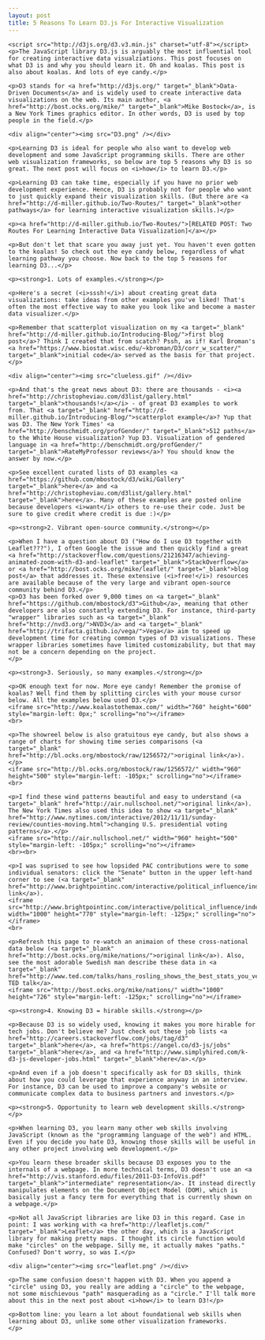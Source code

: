 ```yaml
---
layout: post
title: 5 Reasons To Learn D3.js For Interactive Visualization
---
```


    <script src="http://d3js.org/d3.v3.min.js" charset="utf-8"></script>
    <p>The JavaScript library D3.js is arguably the most influential tool for creating interactive data visualziations. This post focuses on what D3 is and why you should learn it. Oh and koalas. This post is also about koalas. And lots of eye candy.</p>

    <p>D3 stands for <a href="http://d3js.org/" target="_blank">Data-Driven Documents</a> and is widely used to create interactive data visualizations on the web. Its main author, <a href="http://bost.ocks.org/mike/" target="_blank">Mike Bostock</a>, is a New York Times graphics editor. In other words, D3 is used by top people in the field.</p>

    <div align="center"><img src="D3.png" /></div>

    <p>Learning D3 is ideal for people who also want to develop web development and some JavaScript programming skills. There are other web visualization frameworks, so below are top 5 reasons why D3 is so great. The next post will focus on <i>how</i> to learn D3.</p>

    <p>Learning D3 can take time, especially if you have no prior web development experience. Hence, D3 is probably not for people who want to just quickly expand their visualization skills. (But there are <a href="http://d-miller.github.io/Two-Routes/" target="_blank">other pathways</a> for learning interactive visualization skills.)</p>

    <p><a href="http://d-miller.github.io/Two-Routes/">[RELATED POST: Two Routes For Learning Interactive Data Visualization]</a></p>

    <p>But don't let that scare you away just yet. You haven't even gotten to the koalas! So check out the eye candy below, regardless of what learning pathway you choose. Now back to the top 5 reasons for learning D3...</p> 

    <p><strong>1. Lots of examples.</strong></p>

    <p>Here's a secret (<i>sssh!</i>) about creating great data visualizations: take ideas from other examples you've liked! That's often the most effective way to make you look like and become a master data visualizer.</p>

    <p>Remember that scatterplot visualization on my <a target="_blank" href="http://d-miller.github.io/Introducing-Blog/">first blog post</a>? Think I created that from scatch? Pssh, as if! Karl Broman's <a href="https://www.biostat.wisc.edu/~kbroman/D3/corr_w_scatter/" target="_blank">initial code</a> served as the basis for that project.</p>

    <div align="center"><img src="clueless.gif" /></div>

    <p>And that's the great news about D3: there are thousands - <i><a href="http://christopheviau.com/d3list/gallery.html" target="_blank">thousands!</a></i> - of great D3 examples to work from. That <a target="_blank" href="http://d-miller.github.io/Introducing-Blog/">scatterplot example</a>? Yup that was D3. The New York Times' <a href="http://benschmidt.org/profGender/" target="_blank">512 paths</a> to the White House visualization? Yup D3. Visualization of gendered language in <a href="http://benschmidt.org/profGender/" target="_blank">RateMyProfessor reviews</a>? You should know the answer by now.</p>

    <p>See excellent curated lists of D3 examples <a href="https://github.com/mbostock/d3/wiki/Gallery" target="_blank">here</a> and <a href="http://christopheviau.com/d3list/gallery.html" target="_blank">here</a>. Many of these examples are posted online because developers <i>want</i> others to re-use their code. Just be sure to give credit where credit is due :)</p>

    <p><strong>2. Vibrant open-source community.</strong></p>
    
    <p>When I have a question about D3 ("How do I use D3 together with Leaflet???"), I often Google the issue and then quickly find a great <a href="http://stackoverflow.com/questions/21216347/achieving-animated-zoom-with-d3-and-leaflet" target="_blank">StackOverflow</a> or <a href="http://bost.ocks.org/mike/leaflet/" target="_blank">blog post</a> that addresses it. These extensive (<i>free!</i>) resources are available because of the very large and vibrant open-source community behind D3.</p>
    <p>D3 has been forked over 9,000 times on <a target="_blank" href="https://github.com/mbostock/d3">Github</a>, meaning that other developers are also constantly extending D3. For instance, third-party "wrapper" libraries such as <a target="_blank" href="http://nvd3.org/">NVD3</a> and <a target="_blank" href="http://trifacta.github.io/vega/">Vega</a> aim to speed up development time for creating common types of D3 visualizations. These wrapper libraries sometimes have limited customizability, but that may not be a concern depending on the project.
    </p>

    <p><strong>3. Seriously, so many examples.</strong></p>

    <p>OK enough text for now. More eye candy! Remember the promise of koalas? Well find them by splitting circles with your mouse cursor below. All the examples below used D3.</p>
    <iframe src="http://www.koalastothemax.com/" width="760" height="600" style="margin-left: 0px;" scrolling="no"></iframe>
    <br>

    <p>The showreel below is also gratuitous eye candy, but also shows a range of charts for showing time series comparisons (<a target="_blank" href="http://bl.ocks.org/mbostock/raw/1256572/">original link</a>).</p>
    <iframe src="http://bl.ocks.org/mbostock/raw/1256572/" width="960" height="500" style="margin-left: -105px;" scrolling="no"></iframe>
    <br>

    <p>I find these wind patterns beautiful and easy to understand (<a target="_blank" href="http://air.nullschool.net/">original link</a>). The New York Times also used this idea to show <a target="_blank" href="http://www.nytimes.com/interactive/2012/11/11/sunday-review/counties-moving.html">changing U.S. presidential voting patterns</a>.</p>
    <iframe src="http://air.nullschool.net/" width="960" height="500" style="margin-left: -105px;" scrolling="no"></iframe>
    <br><br>

    <p>I was suprised to see how lopsided PAC contributions were to some individual senators: click the "Senate" button in the upper left-hand corner to see (<a target="_blank" href="http://www.brightpointinc.com/interactive/political_influence/index.html">original link</a>).
    <iframe src="http://www.brightpointinc.com/interactive/political_influence/index.html" width="1000" height="770" style="margin-left: -125px;" scrolling="no"></iframe>
    <br>

    <p>Refresh this page to re-watch an animaion of these cross-national data below (<a target="_blank" href="http://bost.ocks.org/mike/nations/">original link</a>). Also, see the most adorable Swedish man describe these data in <a target="_blank" href="http://www.ted.com/talks/hans_rosling_shows_the_best_stats_you_ve_ever_seen">this TED talk</a>. 
    <iframe src="http://bost.ocks.org/mike/nations/" width="1000" height="726" style="margin-left: -125px;" scrolling="no"></iframe>

    <p><strong>4. Knowing D3 = hirable skills.</strong></p>

    <p>Because D3 is so widely used, knowing it makes you more hirable for tech jobs. Don't believe me? Just check out these job lists <a href="http://careers.stackoverflow.com/jobs/tag/d3" target="_blank">here</a>, <a href="https://angel.co/d3-js/jobs" target="_blank">here</a>, and <a href="http://www.simplyhired.com/k-d3-js-developer-jobs.html" target="_blank">here</a>.</p>

    <p>And even if a job doesn't specifically ask for D3 skills, think about how you could leverage that experience anyway in an interview. For instance, D3 can be used to improve a company's website or communicate complex data to business partners and investors.</p>

    <p><strong>5. Opportunity to learn web development skills.</strong></p>

    <p>When learning D3, you learn many other web skills involving JavaScript (known as the "programming language of the web") and HTML. Even if you decide you hate D3, knowing those skills will be useful in any other project involving web development.</p>

    <p>You learn these broader skills because D3 exposes you to the internals of a webpage. In more technical terms, D3 doesn't use an <a href="http://vis.stanford.edu/files/2011-D3-InfoVis.pdf" target="_blank">"intermediate" representation</a>. It instead directly manipulates elements on the Document Object Model (DOM), which is basically just a fancy term for everything that is currently shown on a webpage.</p>

    <p>Not all JavaScript libraries are like D3 in this regard. Case in point: I was working with <a href="http://leafletjs.com/" target="_blank">Leaflet</a> the other day, which is a JavaScript library for making pretty maps. I thought its circle function would make "circles" on the webpage. Silly me, it actually makes "paths." Confused? Don't worry, so was I.</p>

    <div align="center"><img src="leaflet.png" /></div>

    <p>The same confusion doesn't happen with D3. When you append a "circle" using D3, you really are adding a "circle" to the webpage, not some mischievous "path" masquerading as a "circle." I'll talk more about this in the next post about <i>how</i> to learn D3!</p> 

    <p>Bottom line: you learn a lot about foundational web skills when learning about D3, unlike some other visualization frameworks. 
    </p>